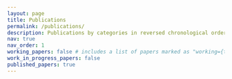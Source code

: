```yaml
---
layout: page
title: Publications
permalink: /publications/
description: Publications by categories in reversed chronological order
nav: true
nav_order: 1
working_papers: false # includes a list of papers marked as "working={true}"
work_in_progress_papers: false
published_papers: true
---
```



